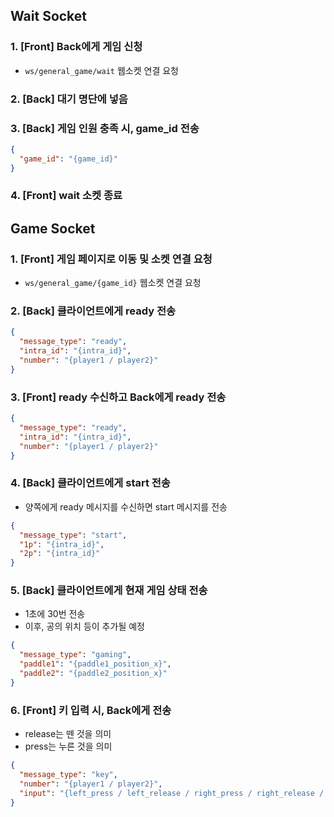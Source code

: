 ## Wait Socket

### 1. [Front] Back에게 게임 신청

- `ws/general_game/wait` 웹소켓 연결 요청

### 2. [Back] 대기 명단에 넣음

### 3. [Back] 게임 인원 충족 시, game_id 전송

```json
{
  "game_id": "{game_id}"
}
```

### 4. [Front] wait 소켓 종료

## Game Socket

### 1. [Front] 게임 페이지로 이동 및 소켓 연결 요청

- `ws/general_game/{game_id}` 웹소켓 연결 요청

### 2. [Back] 클라이언트에게 ready 전송

```json
{
  "message_type": "ready",
  "intra_id": "{intra_id}",
  "number": "{player1 / player2}"
}
```

### 3. [Front] ready 수신하고 Back에게 ready 전송

```json
{
  "message_type": "ready",
  "intra_id": "{intra_id}",
  "number": "{player1 / player2}"
}
```

### 4. [Back] 클라이언트에게 start 전송

- 양쪽에게 ready 메시지를 수신하면 start 메시지를 전송

```json
{
  "message_type": "start",
  "1p": "{intra_id}",
  "2p": "{intra_id}"
}
```

### 5. [Back] 클라이언트에게 현재 게임 상태 전송

- 1초에 30번 전송
- 이후, 공의 위치 등이 추가될 예정

```json
{
  "message_type": "gaming",
  "paddle1": "{paddle1_position_x}",
  "paddle2": "{paddle2_position_x}"
}
```

### 6. [Front] 키 입력 시, Back에게 전송

- release는 뗀 것을 의미
- press는 누른 것을 의미

```json
{
  "message_type": "key",
  "number": "{player1 / player2}",
  "input": "{left_press / left_release / right_press / right_release / space}"
}
```